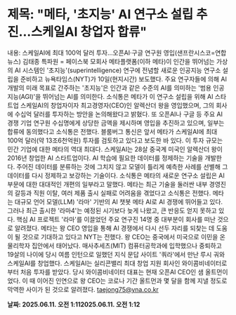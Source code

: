 # **제목: "메타, '초지능' AI 연구소 설립 추진…스케일AI 창업자 합류"**

  내용: 스케일AI에 최대 100억 달러 투자…오픈AI·구글 연구원 영입(샌프란시스코=연합뉴스) 김태종 특파원 = 페이스북 모회사 메타플랫폼(이하 메타)이 인간을 뛰어넘는 가상의 AI 시스템인 '초지능'(superintelligence) 연구에 전념할 새로운 인공지능 연구소 설립을 준비하고 뉴욕타임스(NYT)가 10일(현지시간) 보도했다.    주요 연구자들에 의해 AI 개발의 미래 목표로 간주하는 '초지능'은 인간과 같은 수준의 AI를 의미하는 '범용 인공지능(AGI)'을 뛰어넘는 AI를 의미한다.    소식통은 메타가 이 연구소 설립을 위해 AI 스타트업 스케일AI의 창업자이자 최고경영자(CEO)인 알렉산더 왕을 영입했으며, 그의 회사에 수십억 달러를 투자하는 방안을 논의해왔다고 밝혔다.    또 오픈AI나 구글 등 주요 AI 경쟁 기업 연구원 수십명에게 상당한 금액을 제시하며 영입을 추진하고 있으며, 일부는 합류에 동의했다고 소식통은 전했다.    블룸버그 통신은 앞서 메타가 스케일AI에 최대 100억 달러(약 13조6천억원) 투자를 검토하고 있다고 보도한 바 있다. 이 투자 규모는 민간 기업에 대한 메타의 역대 최대다.    스케일AI는 28살 중국계 미국인 알렉산더 왕이 2016년 창업한 AI 스타트업이다. AI 학습에 필요한 데이터를 정제하는 기술을 개발한다.    주어진 데이터를 분류하는 것에 그치지 않고 모델이 틀리게 예측한 사례를 선별해 그 데이터를 다시 정제하고 보강하는 기술이다.     소식통은 메타의 새로운 연구소 설립은 AI 부문에 대한 대대적인 개편의 일부라고 말했다.    메타는 최근 기술을 둘러싼 내부 경영진의 갈등과 직원 이탈, 여러 제품 출시 실패로 어려움을 겪었다고 소식통은 전했다.    메타는 대규모 언어 모델(LLM) '라마' 기반의 AI 챗봇 메타 AI로 AI 경쟁에 뛰어들고 있다.    그러나 최근 출시한 '라마4'는 예정된 시기보다 늦게 나왔고, 큰 반응도 얻지 못하고 있다. 핵심 AI 프로젝트 '라마'를 이끌었던 주요 연구진 14명 중 대부분이 회사를 떠난 것으로 알려졌다.    메타는 왕 CEO 영입을 통해 AI 경쟁에서 다시 선두 자리를 되찾는 데 도움이 될 것으로 기대하고 있다고 NYT는 전했다.    왕 CEO는 중국에서 미국으로 이민을 온 물리학자 집안에서 태어났다.    매사추세츠(MIT) 컴퓨터공학과에 입학했으나 중퇴하고 19살의 나이에 당시 여름 인턴으로 일했던 지식 문답 사이트 '쿼라'에서 만난 루시 궈와 스케일AI를 창업했다.    스케일AI는 실리콘밸리 최대 창업 지원 회사인 와이콤비네이터로부터 처음 투자를 받았다. 당시 와이콤비네이터 대표는 현재 오픈AI CEO인 샘 올트먼이었다.    이 때 이어진 인연으로 왕 CEO는 코로나 기간 올트먼과 몇 달을 함께 지낼 정도로 막역한 사이가 된 것으로 알려졌다.    taejong75@yna.co.kr

  **날짜: 2025.06.11. 오전 1:112025.06.11. 오전 1:12**